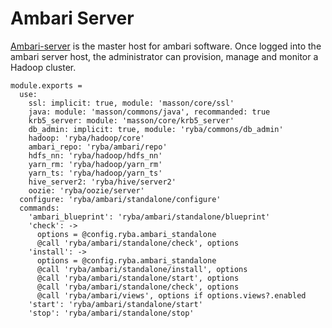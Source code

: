 
# Ambari Server

[Ambari-server][Ambari-server] is the master host for ambari software.
Once logged into the ambari server host, the administrator can  provision, 
manage and monitor a Hadoop cluster.

    module.exports =
      use:
        ssl: implicit: true, module: 'masson/core/ssl'
        java: module: 'masson/commons/java', recommanded: true
        krb5_server: module: 'masson/core/krb5_server'
        db_admin: implicit: true, module: 'ryba/commons/db_admin'
        hadoop: 'ryba/hadoop/core'
        ambari_repo: 'ryba/ambari/repo'
        hdfs_nn: 'ryba/hadoop/hdfs_nn'
        yarn_rm: 'ryba/hadoop/yarn_rm'
        yarn_ts: 'ryba/hadoop/yarn_ts'
        hive_server2: 'ryba/hive/server2'
        oozie: 'ryba/oozie/server'
      configure: 'ryba/ambari/standalone/configure'
      commands:
        'ambari_blueprint': 'ryba/ambari/standalone/blueprint'
        'check': ->
          options = @config.ryba.ambari_standalone
          @call 'ryba/ambari/standalone/check', options
        'install': ->
          options = @config.ryba.ambari_standalone
          @call 'ryba/ambari/standalone/install', options
          @call 'ryba/ambari/standalone/start', options
          @call 'ryba/ambari/standalone/check', options
          @call 'ryba/ambari/views', options if options.views?.enabled
        'start': 'ryba/ambari/standalone/start'
        'stop': 'ryba/ambari/standalone/stop'

[Ambari-server]: http://ambari.apache.org

